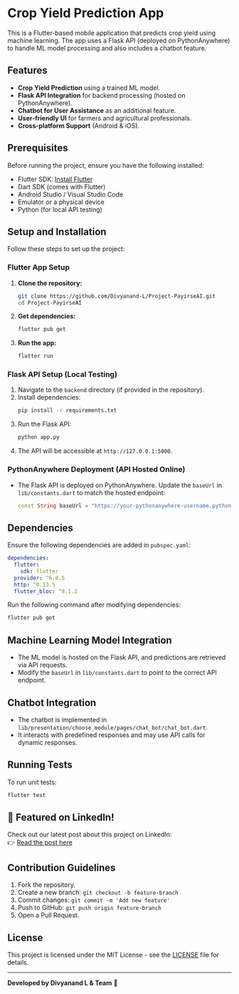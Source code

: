 # Crop Yield Prediction App

This is a Flutter-based mobile application that predicts crop yield using machine learning. The app uses a Flask API (deployed on PythonAnywhere) to handle ML model processing and also includes a chatbot feature.

## Features
- **Crop Yield Prediction** using a trained ML model.
- **Flask API Integration** for backend processing (hosted on PythonAnywhere).
- **Chatbot for User Assistance** as an additional feature.
- **User-friendly UI** for farmers and agricultural professionals.
- **Cross-platform Support** (Android & iOS).

## Prerequisites
Before running the project, ensure you have the following installed:
- Flutter SDK: [Install Flutter](https://flutter.dev/docs/get-started/install)
- Dart SDK (comes with Flutter)
- Android Studio / Visual Studio Code
- Emulator or a physical device
- Python (for local API testing)

## Setup and Installation
Follow these steps to set up the project:

### Flutter App Setup
1. **Clone the repository:**
   ```sh
   git clone https://github.com/Divyanand-L/Project-PayirseAI.git
   cd Project-PayirseAI
   ```
2. **Get dependencies:**
   ```sh
   flutter pub get
   ```
3. **Run the app:**
   ```sh
   flutter run
   ```

### Flask API Setup (Local Testing)
1. Navigate to the `backend` directory (if provided in the repository).
2. Install dependencies:
   ```sh
   pip install -r requirements.txt
   ```
3. Run the Flask API:
   ```sh
   python app.py
   ```
4. The API will be accessible at `http://127.0.0.1:5000`.

### PythonAnywhere Deployment (API Hosted Online)
- The Flask API is deployed on PythonAnywhere. Update the `baseUrl` in `lib/constants.dart` to match the hosted endpoint:
  ```dart
  const String baseUrl = "https://your-pythonanywhere-username.pythonanywhere.com";
  ```

## Dependencies
Ensure the following dependencies are added in `pubspec.yaml`:
```yaml
dependencies:
  flutter:
    sdk: flutter
  provider: ^6.0.5
  http: ^0.13.5
  flutter_bloc: ^8.1.2
```

Run the following command after modifying dependencies:
```sh
flutter pub get
```

## Machine Learning Model Integration
- The ML model is hosted on the Flask API, and predictions are retrieved via API requests.
- Modify the `baseUrl` in `lib/constants.dart` to point to the correct API endpoint.

## Chatbot Integration
- The chatbot is implemented in `lib/presentation/choose_module/pages/chat_bot/chat_bot.dart`.
- It interacts with predefined responses and may use API calls for dynamic responses.

## Running Tests
To run unit tests:
```sh
flutter test
```

## 📢 Featured on LinkedIn!
Check out our latest post about this project on LinkedIn:  
👉 [Read the post here](https://www.linkedin.com/posts/example-post-link)

## Contribution Guidelines
1. Fork the repository.
2. Create a new branch: `git checkout -b feature-branch`
3. Commit changes: `git commit -m 'Add new feature'`
4. Push to GitHub: `git push origin feature-branch`
5. Open a Pull Request.

## License
This project is licensed under the MIT License - see the [LICENSE](LICENSE) file for details.

---
**Developed by Divyanand L & Team** 🚀
